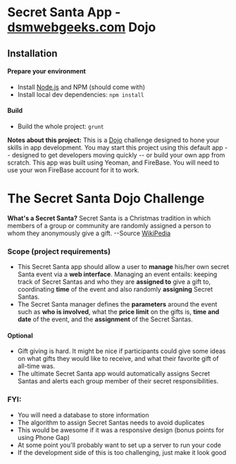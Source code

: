 # Secret Santa App - [dsmwebgeeks.com](http://dsmwebgeeks.com) Dojo

## Installation

#### Prepare your environment
* Install [Node.js](http://nodejs.org/) and NPM (should come with)
* Install local dev dependencies: `npm install`

#### Build
* Build the whole project: `grunt`

**Notes about this project:** This is a [Dojo](http://codingdojo.org/cgi-bin/wiki.pl?WhatIsCodingDojo) challenge designed to hone your skills in app development. You may start this project using this default app -- designed to get developers moving quickly -- or build your own app from scratch. This app was built using Yeoman, and FireBase. You will need to use your won FireBase account for it to work.

# The Secret Santa Dojo Challenge

**What's a Secret Santa?**
Secret Santa is a Christmas tradition in which members of a group or community are randomly assigned a person to whom they anonymously give a gift. --Source [WikiPedia](http://en.wikipedia.org/wiki/Secret_Santa)

### Scope (project requirements)
* This Secret Santa app should allow a user to **manage** his/her own secret Santa event via a **web interface**. Managing an event entails: keeping track of Secret Santas and who they are **assigned to** give a gift to, coordinating **time** of the event and also randomly **assigning** Secret Santas.
* The Secret Santa manager defines the **parameters** around the event such as **who is involved**, what the **price limit** on the gifts is, **time and date** of the event, and the **assignment** of the Secret Santas.

#### Optional
* Gift giving is hard. It might be nice if participants could give some ideas on what gifts they would like to receive, and what their favorite gift of all-time was.
* The ultimate Secret Santa app would automatically assigns Secret Santas and alerts each group member of their secret responsibilities.

### FYI:
* You will need a database to store information
* The algorithm to assign Secret Santas needs to avoid duplicates
* This would be awesome if it was a responsive design (bonus points for using Phone Gap)
* At some point you'll probably want to set up a server to run your code
* If the development side of this is too challenging, just make it look good